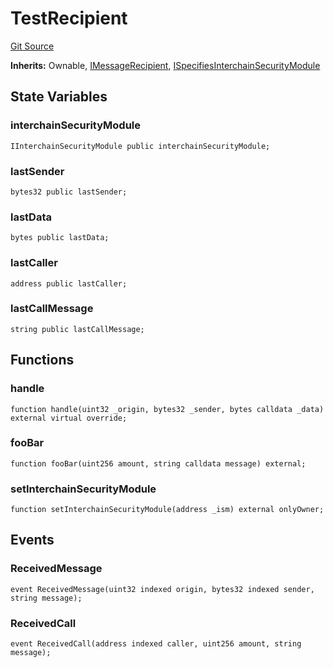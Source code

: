 # TestRecipient
[Git Source](https://github.com/hyperlane-xyz/hyperlane-monorepo/blob/60f321f452052881dce4e22999022e11fc117456/contracts/test/TestRecipient.sol)

**Inherits:**
Ownable, [IMessageRecipient](/contracts/interfaces/IMessageRecipient.sol/interface.IMessageRecipient.md), [ISpecifiesInterchainSecurityModule](/contracts/interfaces/IInterchainSecurityModule.sol/interface.ISpecifiesInterchainSecurityModule.md)


## State Variables
### interchainSecurityModule

```solidity
IInterchainSecurityModule public interchainSecurityModule;
```


### lastSender

```solidity
bytes32 public lastSender;
```


### lastData

```solidity
bytes public lastData;
```


### lastCaller

```solidity
address public lastCaller;
```


### lastCallMessage

```solidity
string public lastCallMessage;
```


## Functions
### handle


```solidity
function handle(uint32 _origin, bytes32 _sender, bytes calldata _data) external virtual override;
```

### fooBar


```solidity
function fooBar(uint256 amount, string calldata message) external;
```

### setInterchainSecurityModule


```solidity
function setInterchainSecurityModule(address _ism) external onlyOwner;
```

## Events
### ReceivedMessage

```solidity
event ReceivedMessage(uint32 indexed origin, bytes32 indexed sender, string message);
```

### ReceivedCall

```solidity
event ReceivedCall(address indexed caller, uint256 amount, string message);
```

